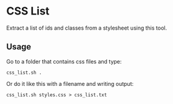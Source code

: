 # CSS List

Extract a list of ids and classes from a stylesheet using this tool.

## Usage

Go to a folder that contains css files and type:
  
    css_list.sh .

Or do it like this with a filename and writing output:

    css_list.sh styles.css > css_list.txt
